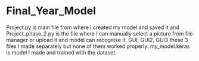 # Final_Year_Model
Project.py is main file from where I created my model and saved it and Project_phase_2.py is the file where I can manually select a picture from file manager or upload it and model can recognise it.
GUI, GUI2, GUI3 these 3 files I made separately but none of them worked properly.
my_model.keras is model I made and trained with the dataset. 
